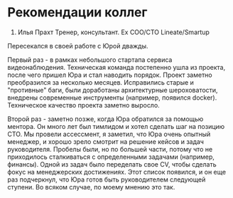 # Рекомендации коллег
1) Илья Прахт
Тренер, консультант. Ex COO/CTO Lineate/Smartup

  Пересекался в своей работе с Юрой дважды.
  
  Первый раз - в рамках небольшого стартапа сервиса видеонаблюдения. 
Техническая команда постепенно ушла из проекта, после чего пришел Юра и стал наводить порядок. 
Проект заметно преобразился за несколько месяцев. Исправились старые и "противные" баги, 
были доработаны архитектурные шероховатости, внедрены современные инструменты (например, появился docker).
Техническое качество проекта заметно выросло.

  Второй раз - заметно позже, когда Юра обратился за помощью ментора. Он много лет был тимлидом и хотел сделать шаг на позицию CTO. 
Мы провели ассессмент, я заметил, что Юра очень опытный менеджер, и хорошо зрело смотрит на решение кейсов и задач руководителя.
Пробелы были, но по большей части, потому что не приходилось сталкиваться с определенными задачами (например, финансы). 
Одной из задач было переделать свое CV, чтобы сделать фокус на менеджерских достижениях. 
Этот список появился, и он еще раз подчеркнул, что Юра готов быть руководителем следующей ступени.
Во всяком случае, по моему мнению это так.


